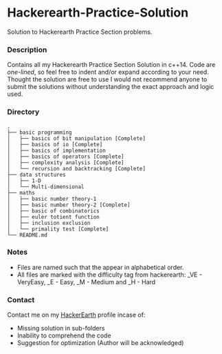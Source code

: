 # Hackerearth-Practice-Solution
Solution to Hackerearth Practice Section problems.

### Description
Contains all my Hackerearth Practice Section Solution in c++14. Code are *one-lined*, so feel free to indent and/or expand according to your need. Thought the solution are free to use I would not recommend anyone to submit the solutions without understanding the exact approach and logic used.

### Directory
```
.
├── basic programming
│   ├── basics of bit manipulation [Complete]
│   ├── basics of io [Complete]
│   ├── basics of implementation
│   ├── basics of operators [Complete]
│   ├── complexity analysis [Complete]
│   └── recursion and backtracking [Complete]
├── data structures
│   ├── 1-D
│   └── Multi-dimensional
├── maths
│   ├── basic number theory-1
│   ├── basic number theory-2 [Complete]
│   ├── basic of combinatorics
│   ├── euler totient function
│   ├── inclusion exclusion
│   └── primality test [Complete]
└── README.md
```

### Notes
* Files are named such that the appear in alphabetical order.
* All files are marked with the difficulty tag from hackerearth: \_VE - VeryEasy, \_E - Easy, \_M - Medium and \_H - Hard

### Contact
Contact me on my [HackerEarth](https://www.hackerearth.com/@ninilo97) profile incase of:
* Missing solution in sub-folders
* Inability to comprehend the code
* Suggestion for optimization (Author will be acknowledged)

